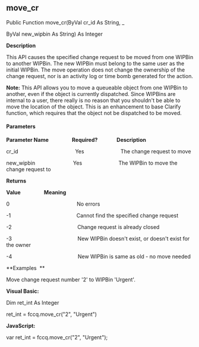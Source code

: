 move_cr
-------

Public Function move_cr(ByVal cr_id As String, _

ByVal new_wipbin As String) As Integer

**Description**

This API causes the specified change request to be moved from one WIPBin to another WIPBin. The new WIPBin must belong to the same user as the initial WIPBin. The move operation does not change the ownership of the change request, nor is an activity log or time bomb generated for the action.

**Note:** This API allows you to move a queueable object from one WIPBin to another, even if the object is currently dispatched. Since WIPBins are internal to a user, there really is no reason that you shouldn't be able to move the location of the object. This is an enhancement to base Clarify function, which requires that the object not be dispatched to be moved.

#### Parameters
**Parameter Name**                **Required?**             **Description**

cr_id                                       Yes                         The change request to move

new_wipbin                          Yes                         The WIPBin to move the change request to

**Returns**

**Value**                **Meaning**

0                                              No errors

-1                                             Cannot find the specified change request

-2                                             Change request is already closed

-3                                             New WIPBin doesn't exist, or doesn't exist for the owner

-4                                             New WIPBin is same as old - no move needed

**Examples  **

 Move change request number '2' to WIPBin 'Urgent'.

**Visual Basic:**

Dim ret_int As Integer

ret_int = fccq.move_cr("2", "Urgent")

**JavaScript:**

var ret_int = fccq.move_cr("2", "Urgent");